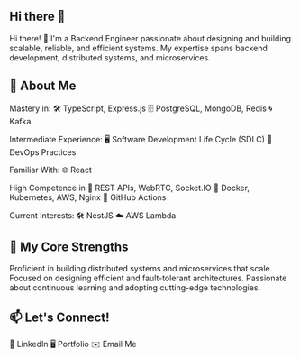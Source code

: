 ## Hi there 👋

Hi there! 👋
I'm a Backend Engineer passionate about designing and building scalable, reliable, and efficient systems. My expertise spans backend development, distributed systems, and microservices.

## 🚀 About Me
Mastery in:
🛠️ TypeScript, Express.js
🗄️ PostgreSQL, MongoDB, Redis
🌀 Kafka

Intermediate Experience:
🖥️ Software Development Life Cycle (SDLC)
🔄 DevOps Practices

Familiar With:
🌐 React

High Competence in
🔗 REST APIs, WebRTC, Socket.IO
🧩 Docker, Kubernetes, AWS, Nginx
🔧 GitHub Actions

Current Interests:
🛠️ NestJS
☁️ AWS Lambda

## 🌟 My Core Strengths
Proficient in building distributed systems and microservices that scale.
Focused on designing efficient and fault-tolerant architectures.
Passionate about continuous learning and adopting cutting-edge technologies.

## 📫 Let's Connect!
💼 LinkedIn
🖥️ Portfolio
✉️ Email Me

<!--
**Bamiakins/bamiakins** is a ✨ _special_ ✨ repository because its `README.md` (this file) appears on your GitHub profile.

Here are some ideas to get you started:

- 🔭 I’m currently working on ...
- 🌱 I’m currently learning ...
- 👯 I’m looking to collaborate on ...
- 🤔 I’m looking for help with ...
- 💬 Ask me about ...
- 📫 How to reach me: ...
- 😄 Pronouns: ...
- ⚡ Fun fact: ...
-->
